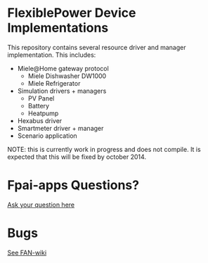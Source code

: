 FlexiblePower Device Implementations
====================================

This repository contains several resource driver and manager implementation. This includes:

- Miele@Home gateway protocol
  - Miele Dishwasher DW1000
  - Miele Refrigerator
- Simulation drivers + managers
  - PV Panel
  - Battery
  - Heatpump
- Hexabus driver
- Smartmeter driver + manager
- Scenario application

NOTE: this is currently work in progress and does not compile. It is expected that this will be fixed by october 2014.

# Fpai-apps Questions?
[Ask your question here](https://github.com/flexiblepower/flexiblepower-base/issues/new?title=Question:My%20Title&body)

# Bugs
[See FAN-wiki](https://github.com/flexiblepower/FAN-wiki/wiki/Bug-tracking-process)
